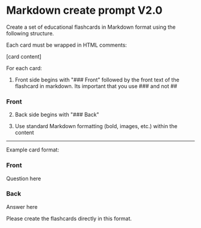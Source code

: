 # Markdown create prompt V2.0

Create a set of educational flashcards in Markdown format using the following structure.

Each card must be wrapped in HTML comments:

<!-- Card Start -->

[card content]

<!-- Card End -->

For each card:

1. Front side begins with "### Front" followed by the front text of the flashcard in markdown. Its important that you use ### and not ##


 ### Front

2. Back side begins with "### Back"

3. Use standard Markdown formatting (bold, images, etc.) within the content

----------------------------------

Example card format:



<!-- Card Start -->

### Front

Question here

### Back

Answer here

<!-- Card End -->

Please create the flashcards directly in this format.
